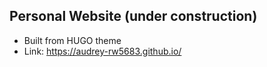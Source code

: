 ## Personal Website (under construction)
- Built from HUGO theme
- Link: https://audrey-rw5683.github.io/


